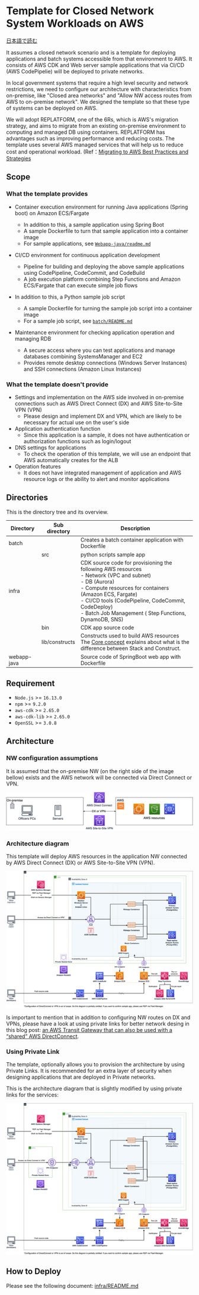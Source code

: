 # Template for Closed Network System Workloads on AWS

[日本語で読む](./README_ja.md)

It assumes a closed network scenario and is a template for deploying applications and batch systems accessible from that environment to AWS.
It consists of AWS CDK and Web server sample applications that via CI/CD (AWS CodePipelie) will be deployed to private networks.

In local government systems that require a high level security and network restrictions, we need to configure our architecture with characteristics from on-premise, like "Closed area networks" and "Allow NW access routes from AWS to on-premise network". We designed the template so that these type of systems can be deployed on AWS.

We will adopt REPLATFORM, one of the 6Rs, which is AWS's migration strategy, and aims to migrate from an existing on-premise environment to computing and managed DB using containers. REPLATFORM has advantages such as improving performance and reducing costs. The template uses several AWS managed services that will help us to reduce cost and operational workload.
(Ref：[Migrating to AWS Best Practices and Strategies](https://pages.awscloud.com/rs/112-TZM-766/images/Migrating-to-AWS_Best-Practices-and-Strategies_eBook.pdf)

## Scope

### What the template provides

- Container execution environment for running Java applications (Spring boot) on Amazon ECS/Fargate

  - In addition to this, a sample application using Spring Boot
  - A sample Dockerfile to turn that sample application into a container image
  - For sample applications, see [`Webapp-java/readme.md`](./webapp-java/README.md)

- CI/CD environment for continuous application development

  - Pipeline for building and deploying the above sample applications using CodePipeline, CodeCommit, and CodeBuild
  - A job execution platform combining Step Functions and Amazon ECS/Fargate that can execute simple job flows

- In addition to this, a Python sample job script

  - A sample Dockerfile for turning the sample job script into a container image
  - For a sample job script, see [`batch/README.md`](./batch/README.md)

- Maintenance environment for checking application operation and managing RDB
  - A secure access where you can test applications and manage databases combining SystemsManager and EC2
  - Provides remote desktop connections (Windows Server Instances) and SSH connections (Amazon Linux Instances)

### What the template doesn't provide

- Settings and implementation on the AWS side involved in on-premise connections such as AWS Direct Connect (DX) and AWS Site-to-Site VPN (VPN)
  - Please design and implement DX and VPN, which are likely to be necessary for actual use on the user's side
- Application authentication function
  - Since this application is a sample, it does not have authentication or authorization functions such as login/logout
- DNS settings for applications
  - To check the operation of this template, we will use an endpoint that AWS automatically creates for the ALB
- Operation features
  - It does not have integrated management of application and AWS resource logs or the ability to alert and monitor applications

## Directories

This is the directory tree and its overview.

| Directory   | Sub directory  | Description                                                                                                                                                                                                                                                                                     |
| ----------- | -------------- | ----------------------------------------------------------------------------------------------------------------------------------------------------------------------------------------------------------------------------------------------------------------------------------------------- |
| batch       |                | Creates a batch container application with Dockerfile                                                                                                                                                                                                                                           |
|             | src            | python scripts sample app                                                                                                                                                                                                                                                                       |
| infra       |                | CDK source code for provisioning the following AWS resources <br>- Network (VPC and subnet) <br>- DB (Aurora) <br>- Compute resources for containers (Amazon ECS, Fargate) <br>- CI/CD tools (CodePipeline, CodeCommit, CodeDeploy) <br>- Batch Job Management ( Step Functions, DynamoDB, SNS) |
|             | bin            | CDK app source code                                                                                                                                                                                                                                                                             |
|             | lib/constructs | Constructs used to build AWS resources <br> The [Core concept](https://docs.aws.amazon.com/ja_jp/cdk/v2/guide/core_concepts.html) explains about what is the difference between Stack and Construct.                                                                                            |
| webapp-java |                | Source code of SpringBoot web app with Dockerfile                                                                                                                                                                                                                                               |

## Requirement

- `Node.js` >= `16.13.0`
- `npm` >= `9.2.0`
- `aws-cdk` >= `2.65.0`
- `aws-cdk-lib` >= `2.65.0`
- `OpenSSL` >= `3.0.8`

## Architecture

### NW configuration assumptions

It is assumed that the on-premise NW (on the right side of the image bellow) exists and the AWS network will be connected via Direct Connect or VPN.

![Connection scheme overview diagram](./docs/images/prerequirsite_en.png)

### Architecture diagram

This template will deploy AWS resources in the application NW connected by AWS Direct Connect (DX) or AWS Site-to-Site VPN (VPN).

![Architecture Diagram](./docs/images/template_architecture_en.png)

Is important to mention that in addition to configuring NW routes on DX and VPNs, please have a look at using private links for better network desing in this blog post: [an AWS Transit Gateway that can also be used with a “shared” AWS DirectConnect](https://aws.amazon.com/jp/blogs/news/aws-transit-gateway-with-shared-directconnect/).

### Using Private Link

The template, optionally allows you to provision the architecture by using Private Links. It is recommended for an extra layer of security when designing applications that are deployed in Private networks.

This is the architecture diagram that is slightly modified by using private links for the services:

![Private Link Version](./docs/images/template_architecture_privatelink_en.png)

## How to Deploy

Please see the following document: [infra/README.md](./infra/README.md)
